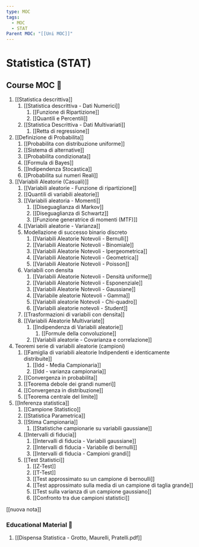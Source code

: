 ```yaml
---
type: MOC
tags:
  - MOC
  - STAT
Parent MOC: "[[Uni MOC]]"
---
```

# Statistica (STAT)

## Course MOC  📒
1. [[Statistica descrittiva]]
	1. [[Statistica descrittiva - Dati Numerici]]
		1. [[Funzione di Ripartizione]]
		2. [[Quantili e Percentili]]
	2. [[Statistica Descrittiva - Dati Multivariati]]
		1. [[Retta di regressione]]
2. [[Definizione di Probabilita]]
	1. [[Probabilita con distribuzione uniforme]]
	2. [[Sistema di alternative]]
	3. [[Probabilita condizionata]]
	4. [[Formula di Bayes]]
	5. [[Indipendenza Stocastica]]
	6. [[Probabilita sui numeri Reali]]
3. [[Variabili Aleatorie (Casuali)]]
	1. [[Variabili aleatorie - Funzione di ripartizione]]
	2. [[Quantili di variabili aleatorie]]
	3. [[Variabili aleatoria - Momenti]]
		1. [[Diseguaglianza di Markov]]
		2. [[Diseguaglianza di Schwartz]]
		3. [[Funzione generatrice di momenti (MTF)]]
	4. [[Variabili aleatorie - Varianza]]
	5. Modellazione di successo binario discreto
		1. [[Variabili Aleatorie Notevoli - Bernulli]]
		2. [[Variabili Aleatorie Notevoli - Binomiale]]
		3. [[Variabili Aleatorie Notevoli - Ipergeometrica]]
		4. [[Variabili Aleatorie Notevoli - Geometrica]]
		5. [[Variabili Aleatorie Notevoli - Poisson]]
	6. Variabili con densita
		1. [[Variabili Aleatorie Notevoli - Densità uniforme]]
		2. [[Variabili Aleatorie Notevoli - Esponenziale]]
		3. [[Variabili Aleatorie Notevoli - Gaussiane]]
		4. [[Variabile aleatorie Notevoli - Gamma]]
		5. [[Variabili aleatorie Notevoli - Chi-quadro]]
		6. [[Variabili aleatorie notevoli - Student]]
	7. [[Trasformazioni di variabili con densita]]
	8. [[Variabili Aleatorie Multivariate]]
		1. [[Indipendenza di Variabili aleatorie]]
			1. [[Formule della convoluzione]]
		2. [[Variabili aleatorie - Covarianza e correlazione]]
4. Teoremi serie di variabili aleatorie (campioni)
	1. [[Famiglia di variabili aleatorie Indipendenti e identicamente distribuite]]
		1. [[Idd - Media Campionaria]]
		2. [[Idd - varianza campionaria]]
	2. [[Convergenza in probabilita]]
	3. [[Teorema debole dei grandi numeri]]
	4. [[Convergenza in distribuzione]]
	5. [[Teorema centrale del limite]]
5. [[Inferenza statistica]]
	1. [[Campione Statistico]]
	2. [[Statistica Parametrica]]
	3. [[Stima Campionaria]]
		1. [[Statistiche campionarie su variabili gaussiane]]
	4. [[Intervalli di fiducia]]
		1. [[Intervalli di fiducia - Variabili gaussiane]]
		2. [[Intervalli di fiducia - Variabile di bernulli]]
		3. [[Intervalli di fiducia - Campioni grandi]]
	5. [[Test Statistici]]
		1. [[Z-Test]]
		2. [[T-Test]]
		3. [[Test approssimato su un campione di bernoulli]]
		4. [[Test approssimato sulla media di un campione di taglia grande]]
		5. [[Test sulla varianza di un campione gaussiano]]
		6. [[Confronto tra due campioni statistici]]


[[nuova nota]]
### Educational Material 🧱
1.  [[Dispensa Statistica - Grotto, Maurelli, Pratelli.pdf]]

